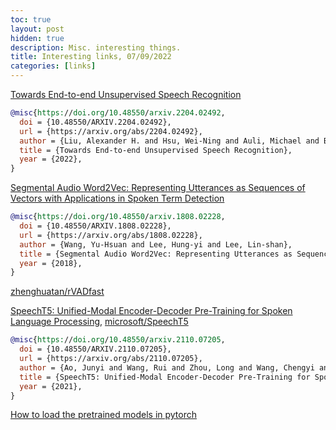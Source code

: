 ```yaml
---
toc: true
layout: post
hidden: true
description: Misc. interesting things.
title: Interesting links, 07/09/2022
categories: [links]
---
```


[Towards End-to-end Unsupervised Speech Recognition](https://arxiv.org/abs/2204.02492)

```bibtex
@misc{https://doi.org/10.48550/arxiv.2204.02492,
  doi = {10.48550/ARXIV.2204.02492},
  url = {https://arxiv.org/abs/2204.02492},
  author = {Liu, Alexander H. and Hsu, Wei-Ning and Auli, Michael and Baevski, Alexei},
  title = {Towards End-to-end Unsupervised Speech Recognition},
  year = {2022},
}
```

[Segmental Audio Word2Vec: Representing Utterances as Sequences of Vectors with Applications in Spoken Term Detection](https://arxiv.org/abs/1808.02228)

```bibtex
@misc{https://doi.org/10.48550/arxiv.1808.02228,
  doi = {10.48550/ARXIV.1808.02228},
  url = {https://arxiv.org/abs/1808.02228},
  author = {Wang, Yu-Hsuan and Lee, Hung-yi and Lee, Lin-shan},
  title = {Segmental Audio Word2Vec: Representing Utterances as Sequences of Vectors with Applications in Spoken Term Detection},
  year = {2018},
}
```

[zhenghuatan/rVADfast](https://github.com/zhenghuatan/rVADfast)

[SpeechT5: Unified-Modal Encoder-Decoder Pre-Training for Spoken Language Processing](https://arxiv.org/abs/2110.07205),
[microsoft/SpeechT5](https://github.com/microsoft/SpeechT5)

```bibtex
@misc{https://doi.org/10.48550/arxiv.2110.07205,
  doi = {10.48550/ARXIV.2110.07205},
  url = {https://arxiv.org/abs/2110.07205},
  author = {Ao, Junyi and Wang, Rui and Zhou, Long and Wang, Chengyi and Ren, Shuo and Wu, Yu and Liu, Shujie and Ko, Tom and Li, Qing and Zhang, Yu and Wei, Zhihua and Qian, Yao and Li, Jinyu and Wei, Furu},
  title = {SpeechT5: Unified-Modal Encoder-Decoder Pre-Training for Spoken Language Processing},
  year = {2021},
}
```

[How to load the pretrained models in pytorch](https://github.com/microsoft/SpeechT5/issues/3)
